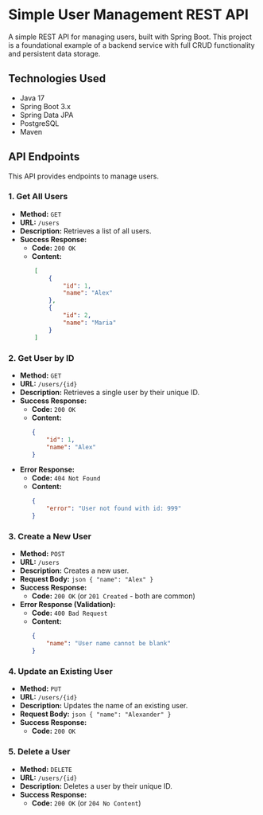 # Simple User Management REST API

A simple REST API for managing users, built with Spring Boot. This project is a foundational example of a backend service with full CRUD functionality and persistent data storage.

## Technologies Used

* Java 17
* Spring Boot 3.x
* Spring Data JPA
* PostgreSQL
* Maven

## API Endpoints

This API provides endpoints to manage users.

### 1. Get All Users

* **Method:** `GET`
* **URL:** `/users`
* **Description:** Retrieves a list of all users.
* **Success Response:**
    * **Code:** `200 OK`
    * **Content:** 
    ```json
        [
            {
                "id": 1,
                "name": "Alex"
            },
            {
                "id": 2,
                "name": "Maria"
            }
        ]
    ```

### 2. Get User by ID

* **Method:** `GET`
* **URL:** `/users/{id}`
* **Description:** Retrieves a single user by their unique ID.
* **Success Response:**
    * **Code:** `200 OK`
    * **Content:** 
    	```json
        {
            "id": 1,
            "name": "Alex"
        }
       ```
* **Error Response:**
    * **Code:** `404 Not Found`
    * **Content:** 
    	```json
        {
            "error": "User not found with id: 999"
        }
    	```

### 3. Create a New User

* **Method:** `POST`
* **URL:** `/users`
* **Description:** Creates a new user.
* **Request Body:**
    	```json
    {
        "name": "Alex"
    }
		```
* **Success Response:**
    * **Code:** `200 OK` (or `201 Created` - both are common)
* **Error Response (Validation):**
    * **Code:** `400 Bad Request`
    * **Content:** 
    	```json
        {
            "name": "User name cannot be blank"
        }
    	```

### 4. Update an Existing User

* **Method:** `PUT`
* **URL:** `/users/{id}`
* **Description:** Updates the name of an existing user.
* **Request Body:**
    	```json
    {
        "name": "Alexander"
    }
    	```
* **Success Response:**
    * **Code:** `200 OK`

### 5. Delete a User

* **Method:** `DELETE`
* **URL:** `/users/{id}`
* **Description:** Deletes a user by their unique ID.
* **Success Response:**
    * **Code:** `200 OK` (or `204 No Content`)